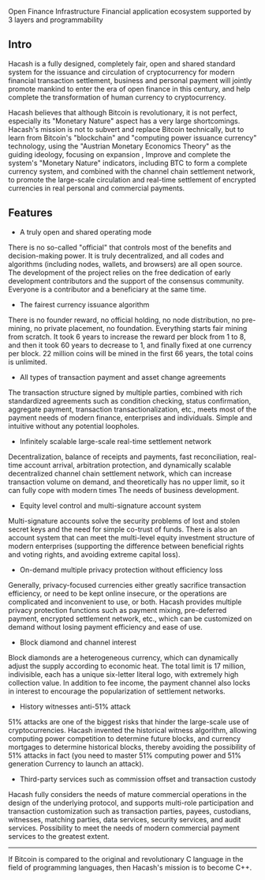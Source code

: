 Open Finance Infrastructure
Financial application ecosystem supported by 3 layers and programmability



## Intro

Hacash is a fully designed, completely fair, open and shared standard system for the issuance and circulation of cryptocurrency for modern financial transaction settlement, business and personal payment will jointly promote mankind to enter the era of open finance in this century, and help complete the transformation of human currency to cryptocurrency.

Hacash believes that although Bitcoin is revolutionary, it is not perfect, especially its "Monetary Nature" aspect has a very large shortcomings. Hacash's mission is not to subvert and replace Bitcoin technically, but to learn from Bitcoin's "blockchain" and "computing power issuance currency" technology, using the "Austrian Monetary Economics Theory" as the guiding ideology, focusing on expansion , Improve and complete the system's "Monetary Nature" indicators, including BTC to form a complete currency system, and combined with the channel chain settlement network, to promote the large-scale circulation and real-time settlement of encrypted currencies in real personal and commercial payments.

## Features

- A truly open and shared operating mode

There is no so-called "official" that controls most of the benefits and decision-making power. It is truly decentralized, and all codes and algorithms (including nodes, wallets, and browsers) are all open source. The development of the project relies on the free dedication of early development contributors and the support of the consensus community. Everyone is a contributor and a beneficiary at the same time.

- The fairest currency issuance algorithm

There is no founder reward, no official holding, no node distribution, no pre-mining, no private placement, no foundation. Everything starts fair mining from scratch. It took 6 years to increase the reward per block from 1 to 8, and then it took 60 years to decrease to 1, and finally fixed at one currency per block. 22 million coins will be mined in the first 66 years, the total coins is unlimited.

- All types of transaction payment and asset change agreements

The transaction structure signed by multiple parties, combined with rich standardized agreements such as condition checking, status confirmation, aggregate payment, transaction transactionalization, etc., meets most of the payment needs of modern finance, enterprises and individuals. Simple and intuitive without any potential loopholes.

- Infinitely scalable large-scale real-time settlement network

Decentralization, balance of receipts and payments, fast reconciliation, real-time account arrival, arbitration protection, and dynamically scalable decentralized channel chain settlement network, which can increase transaction volume on demand, and theoretically has no upper limit, so it can fully cope with modern times The needs of business development.

- Equity level control and multi-signature account system

Multi-signature accounts solve the security problems of lost and stolen secret keys and the need for simple co-trust of funds. There is also an account system that can meet the multi-level equity investment structure of modern enterprises (supporting the difference between beneficial rights and voting rights, and avoiding extreme capital loss).

- On-demand multiple privacy protection without efficiency loss

Generally, privacy-focused currencies either greatly sacrifice transaction efficiency, or need to be kept online insecure, or the operations are complicated and inconvenient to use, or both. Hacash provides multiple privacy protection functions such as payment mixing, pre-deferred payment, encrypted settlement network, etc., which can be customized on demand without losing payment efficiency and ease of use.

- Block diamond and channel interest

Block diamonds are a heterogeneous currency, which can dynamically adjust the supply according to economic heat. The total limit is 17 million, indivisible, each has a unique six-letter literal logo, with extremely high collection value. In addition to fee income, the payment channel also locks in interest to encourage the popularization of settlement networks.

- History witnesses anti-51% attack

51% attacks are one of the biggest risks that hinder the large-scale use of cryptocurrencies. Hacash invented the historical witness algorithm, allowing computing power competition to determine future blocks, and currency mortgages to determine historical blocks, thereby avoiding the possibility of 51% attacks in fact (you need to master 51% computing power and 51% generation Currency to launch an attack).

- Third-party services such as commission offset and transaction custody

Hacash fully considers the needs of mature commercial operations in the design of the underlying protocol, and supports multi-role participation and transaction customization such as transaction parties, payees, custodians, witnesses, matching parties, data services, security services, and audit services. Possibility to meet the needs of modern commercial payment services to the greatest extent.

---

If Bitcoin is compared to the original and revolutionary C language in the field of programming languages, then Hacash's mission is to become C++.
